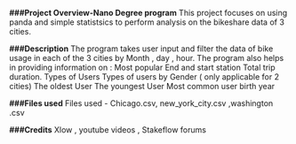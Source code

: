 **###Project Overview-Nano Degree program**
This project focuses on using panda and simple statistsics to perform analysis on the bikeshare data of 3 cities.


**###Description**
The program takes user input and filter the data of bike usage in each of the 3 cities by Month , day , hour.
The program also helps in providing information on :
Most popular End and start station
Total trip duration. 
Types of Users
Types of users by Gender ( only applicable for 2 cities)
The oldest User The youngest 
User Most common user birth year


**###Files used**
Files used - Chicago.csv, new_york_city.csv ,washington .csv


**###Credits**
Xlow , youtube videos , Stakeflow forums
